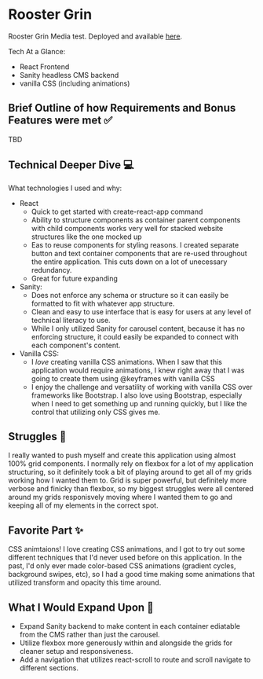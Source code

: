 # Rooster Grin

Rooster Grin Media test. Deployed and available [here](https://alliecaton.github.io/roostergrin-test/).

Tech At a Glance:

- React Frontend
- Sanity headless CMS backend
- vanilla CSS (including animations)

## Brief Outline of how Requirements and Bonus Features were met :white_check_mark:

TBD

## Technical Deeper Dive :computer:

What technologies I used and why:

- React
  - Quick to get started with create-react-app command
  - Ability to structure components as container parent components with child components works very well for stacked website structures like the one mocked up
  - Eas to reuse components for styling reasons. I created separate button and text container components that are re-used throughout the entire application. This cuts down on a lot of unecessary redundancy.
  - Great for future expanding
- Sanity:
  - Does not enforce any schema or structure so it can easily be formatted to fit with whatever app structure.
  - Clean and easy to use interface that is easy for users at any level of technical literacy to use.
  - While I only utilized Sanity for carousel content, because it has no enforcing structure, it could easily be expanded to connect with each component's content.
- Vanilla CSS:
  - I _love_ creating vanilla CSS animations. When I saw that this application would require animations, I knew right away that I was going to create them using @keyframes with vanilla CSS
  - I enjoy the challenge and versatility of working with vanilla CSS over frameworks like Bootstrap. I also love using Bootstrap, especially when I need to get something up and running quickly, but I like the control that utilizing only CSS gives me.

## Struggles :triumph:

I really wanted to push myself and create this application using almost 100% grid components. I normally rely on flexbox for a lot of my application structuring, so it definitely took a bit of playing around to get all of my grids working how I wanted them to. Grid is super powerful, but definitely more verbose and finicky than flexbox, so my biggest struggles were all centered around my grids responisvely moving where I wanted them to go and keeping all of my elements in the correct spot.

## Favorite Part :sparkles:

CSS animtaions! I love creating CSS animations, and I got to try out some different techniques that I'd never used before on this application. In the past, I'd only ever made color-based CSS animations (gradient cycles, background swipes, etc), so I had a good time making some animations that utilized transform and opacity this time around.

## What I Would Expand Upon :muscle:

- Expand Sanity backend to make content in each container ediatable from the CMS rather than just the carousel.
- Utilize flexbox more generously within and alongside the grids for cleaner setup and responsiveness.
- Add a navigation that utilizes react-scroll to route and scroll navigate to different sections.
